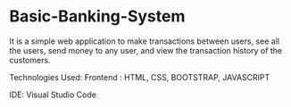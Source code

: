 # Basic-Banking-System

It is a simple web application to make transactions between users, see all the users, send money to any user, and view the transaction history of the customers.

Technologies Used:
Frontend : HTML, CSS, BOOTSTRAP, JAVASCRIPT

IDE: Visual Studio Code
